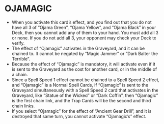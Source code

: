
# OJAMAGIC

*   When you activate this card’s effect, and you find out that you do not have all 3 of “Ojama Green”, “Ojama Yellow”, and “Ojama Black” in your Deck, then you cannot add any of them to your hand. You must add all 3 or none. If you do not add all 3, your opponent may check your Deck to verify.
*   The effect of “Ojamagic” activates in the Graveyard, and it can be chained to. It cannot be negated by “Magic Jammer” or “Dark Balter the Terrible”.
*   Because the effect of “Ojamagic” is mandatory, it will activate even if it is sent to the Graveyard as the cost for another card, or in the middle of a chain.
*   Since a Spell Speed 1 effect cannot be chained to a Spell Speed 2 effect, and “Ojamagic” is a Normal Spell Cards, if “Ojamagic” is sent to the Graveyard simultaneously with a Spell Speed 2 card that activates in the Graveyard, like “Statue of the Wicked” or “Dark Coffin”, then “Ojamagic” is the first chain link, and the Trap Cards will be the second and third chain links.
*   If you select “Ojamagic” for the effect of “Ancient Gear Drill”, and it is destroyed that same turn, you cannot activate “Ojamagic’s” effect.

  